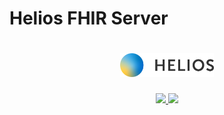 # Helios FHIR Server

<h1 align="center">
    <img src="helios-logo.png" alt="Helios Logo" width="150">
    <br>
</h1>
<p align="center">
<a href="https://x.com/HeliosSoftware_">
<img src="https://img.shields.io/badge/twitter-black?logo=x"/>
</a>
<a href="https://www.linkedin.com/company/helios-software-inc./">
<img src="https://img.shields.io/badge/linkedin-blue?logo=linkedin"/>
</a>
</p>

